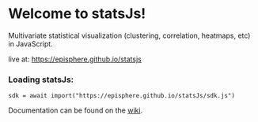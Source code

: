 # Welcome to statsJs!

Multivariate statistical visualization (clustering, correlation, heatmaps, etc) in JavaScript. 

live at: https://episphere.github.io/statsjs

### Loading statsJs:

`sdk = await import("https://episphere.github.io/statsJs/sdk.js")`

Documentation can be found on the [wiki](https://github.com/lorenasandoval88/statsJs/wiki).

